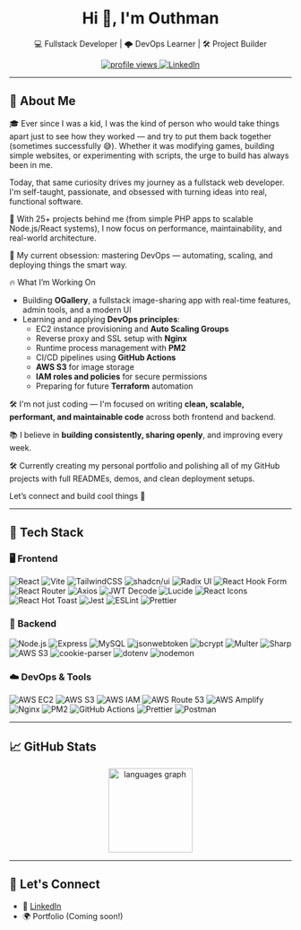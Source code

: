 <h1 align="center">Hi 👋, I'm Outhman</h1>
<p align="center">
  💻 Fullstack Developer | 🌩️ DevOps Learner | 🛠️ Project Builder
</p>

<p align="center">
  <a href="https://github.com/outhman790">
    <img src="https://komarev.com/ghpvc/?username=outhman790&label=Profile%20views&color=0e75b6&style=flat" alt="profile views" />
  </a>
  <a href="https://linkedin.com/in/outhman-moumou/">
    <img alt="LinkedIn" src="https://img.shields.io/badge/LinkedIn-blue?style=flat&logo=linkedin" />
  </a>
</p>

---

## 🚀 About Me
🎓 Ever since I was a kid, I was the kind of person who would take things apart just to see how they worked — and try to put them back together (sometimes successfully 😅). Whether it was modifying games, building simple websites, or experimenting with scripts, the urge to build has always been in me.

Today, that same curiosity drives my journey as a fullstack web developer. I'm self-taught, passionate, and obsessed with turning ideas into real, functional software.

🌟 With 25+ projects behind me (from simple PHP apps to scalable Node.js/React systems), I now focus on performance, maintainability, and real-world architecture.

🧠 My current obsession: mastering DevOps — automating, scaling, and deploying things the smart way.

🔥 What I’m Working On
- Building **OGallery**, a fullstack image-sharing app with real-time features, admin tools, and a modern UI
- Learning and applying **DevOps principles**:
  - EC2 instance provisioning and **Auto Scaling Groups**
  - Reverse proxy and SSL setup with **Nginx**
  - Runtime process management with **PM2**
  - CI/CD pipelines using **GitHub Actions**
  - **AWS S3** for image storage
  - **IAM roles and policies** for secure permissions
  - Preparing for future **Terraform** automation

🛠️ I'm not just coding — I'm focused on writing **clean, scalable, performant, and maintainable code** across both frontend and backend.

📚 I believe in **building consistently, sharing openly**, and improving every week.  

🛠️ Currently creating my personal portfolio and polishing all of my GitHub projects with full READMEs, demos, and clean deployment setups.

Let’s connect and build cool things 🚀

---

## 💼 Tech Stack

### 🖥️ Frontend

![React](https://img.shields.io/badge/React-20232A?style=flat&logo=react)
![Vite](https://img.shields.io/badge/Vite-646CFF?style=flat&logo=vite)
![TailwindCSS](https://img.shields.io/badge/TailwindCSS-38B2AC?style=flat&logo=tailwind-css)
![shadcn/ui](https://img.shields.io/badge/shadcn/ui-000?style=flat)
![Radix UI](https://img.shields.io/badge/Radix%20Primitives-black?style=flat)
![React Hook Form](https://img.shields.io/badge/React_Hook_Form-EC5990?style=flat&logo=reacthookform)
![React Router](https://img.shields.io/badge/React_Router-CA4245?style=flat&logo=react-router)
![Axios](https://img.shields.io/badge/Axios-5A29E4?style=flat)
![JWT Decode](https://img.shields.io/badge/jwt--decode-000?style=flat)
![Lucide](https://img.shields.io/badge/Lucide_Icons-FCC72B?style=flat)
![React Icons](https://img.shields.io/badge/React--Icons-61DAFB?style=flat)
![React Hot Toast](https://img.shields.io/badge/Toast-FF5F5F?style=flat)
![Jest](https://img.shields.io/badge/Jest-C21325?style=flat&logo=jest)
![ESLint](https://img.shields.io/badge/ESLint-4B32C3?style=flat&logo=eslint)
![Prettier](https://img.shields.io/badge/Prettier-F7B93E?style=flat&logo=prettier)

### 🧠 Backend

![Node.js](https://img.shields.io/badge/Node.js-339933?style=flat&logo=node.js)
![Express](https://img.shields.io/badge/Express-000000?style=flat&logo=express)
![MySQL](https://img.shields.io/badge/MySQL-00758F?style=flat&logo=mysql)
![jsonwebtoken](https://img.shields.io/badge/jsonwebtoken-000?style=flat)
![bcrypt](https://img.shields.io/badge/bcrypt-00758F?style=flat)
![Multer](https://img.shields.io/badge/Multer-000000?style=flat)
![Sharp](https://img.shields.io/badge/Sharp-3E7BAA?style=flat)
![AWS S3](https://img.shields.io/badge/AWS_S3-232F3E?style=flat&logo=amazon-aws)
![cookie-parser](https://img.shields.io/badge/Cookie--Parser-000?style=flat)
![dotenv](https://img.shields.io/badge/dotenv-4B8BBE?style=flat)
![nodemon](https://img.shields.io/badge/Nodemon-76D04B?style=flat)

### ☁️ DevOps & Tools

![AWS EC2](https://img.shields.io/badge/AWS_EC2-FF9900?style=flat&logo=amazon-aws)
![AWS S3](https://img.shields.io/badge/AWS_S3-569A31?style=flat&logo=amazon-aws)
![AWS IAM](https://img.shields.io/badge/AWS_IAM-232F3E?style=flat&logo=amazon-aws)
![AWS Route 53](https://img.shields.io/badge/Route_53-FF9900?style=flat&logo=amazon-aws)
![AWS Amplify](https://img.shields.io/badge/Amplify-FF9900?style=flat&logo=awsamplify)
![Nginx](https://img.shields.io/badge/Nginx-269539?style=flat&logo=nginx)
![PM2](https://img.shields.io/badge/PM2-2B037A?style=flat)
![GitHub Actions](https://img.shields.io/badge/GitHub_Actions-2088FF?style=flat&logo=github-actions)
![Prettier](https://img.shields.io/badge/Code_Style-Prettier-F7B93E?style=flat&logo=prettier)
![Postman](https://img.shields.io/badge/Postman-FF6C37?style=flat&logo=postman)

---

## 📈 GitHub Stats

<p align="center">
  <img src="https://github-readme-stats.vercel.app/api/top-langs?username=outhman790&locale=en&hide_title=false&layout=compact&card_width=320&langs_count=5&theme=dracula&hide_border=false&order=2" height="150" alt="languages graph"  />
</p>

---

## 🔗 Let's Connect

- 💼 [LinkedIn](https://linkedin.com/in/outhman-moumou)
- 🌍 Portfolio (Coming soon!)
